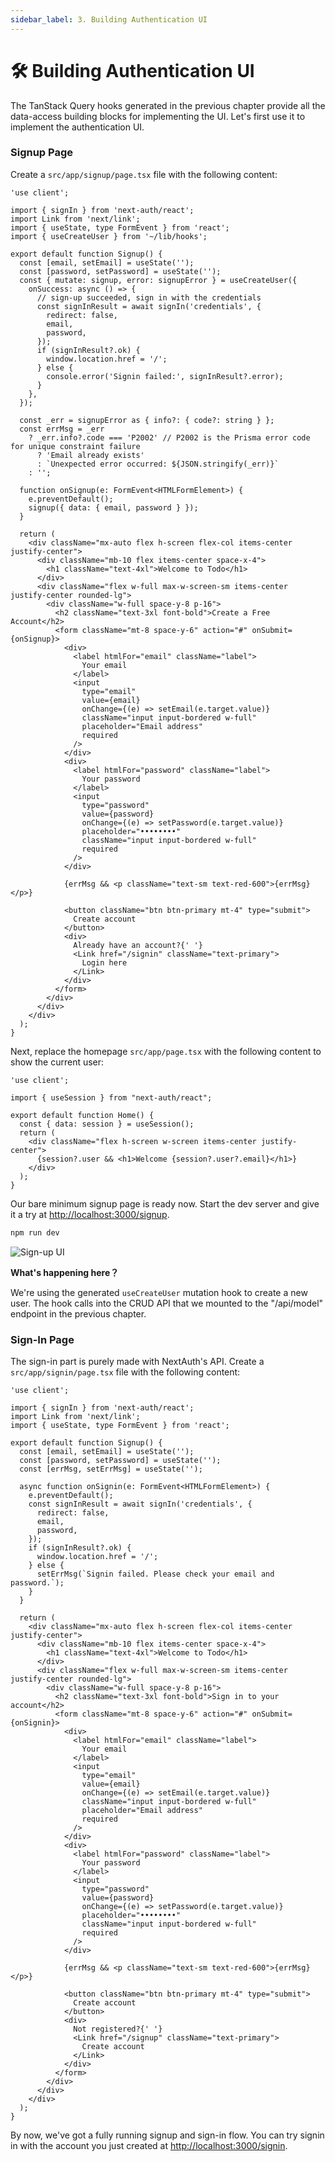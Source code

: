 ```yaml
---
sidebar_label: 3. Building Authentication UI
---
```


# 🛠️ Building Authentication UI

The TanStack Query hooks generated in the previous chapter provide all the data-access building blocks for implementing the UI. Let's first use it to implement the authentication UI.

### Signup Page

Create a `src/app/signup/page.tsx` file with the following content:

```tsx title="/src/app/signup/page.tsx"
'use client';

import { signIn } from 'next-auth/react';
import Link from 'next/link';
import { useState, type FormEvent } from 'react';
import { useCreateUser } from '~/lib/hooks';

export default function Signup() {
  const [email, setEmail] = useState('');
  const [password, setPassword] = useState('');
  const { mutate: signup, error: signupError } = useCreateUser({
    onSuccess: async () => {
      // sign-up succeeded, sign in with the credentials
      const signInResult = await signIn('credentials', {
        redirect: false,
        email,
        password,
      });
      if (signInResult?.ok) {
        window.location.href = '/';
      } else {
        console.error('Signin failed:', signInResult?.error);
      }
    },
  });

  const _err = signupError as { info?: { code?: string } };
  const errMsg = _err
    ? _err.info?.code === 'P2002' // P2002 is the Prisma error code for unique constraint failure
      ? 'Email already exists'
      : `Unexpected error occurred: ${JSON.stringify(_err)}`
    : '';

  function onSignup(e: FormEvent<HTMLFormElement>) {
    e.preventDefault();
    signup({ data: { email, password } });
  }

  return (
    <div className="mx-auto flex h-screen flex-col items-center justify-center">
      <div className="mb-10 flex items-center space-x-4">
        <h1 className="text-4xl">Welcome to Todo</h1>
      </div>
      <div className="flex w-full max-w-screen-sm items-center justify-center rounded-lg">
        <div className="w-full space-y-8 p-16">
          <h2 className="text-3xl font-bold">Create a Free Account</h2>
          <form className="mt-8 space-y-6" action="#" onSubmit={onSignup}>
            <div>
              <label htmlFor="email" className="label">
                Your email
              </label>
              <input
                type="email"
                value={email}
                onChange={(e) => setEmail(e.target.value)}
                className="input input-bordered w-full"
                placeholder="Email address"
                required
              />
            </div>
            <div>
              <label htmlFor="password" className="label">
                Your password
              </label>
              <input
                type="password"
                value={password}
                onChange={(e) => setPassword(e.target.value)}
                placeholder="••••••••"
                className="input input-bordered w-full"
                required
              />
            </div>

            {errMsg && <p className="text-sm text-red-600">{errMsg}</p>}

            <button className="btn btn-primary mt-4" type="submit">
              Create account
            </button>
            <div>
              Already have an account?{' '}
              <Link href="/signin" className="text-primary">
                Login here
              </Link>
            </div>
          </form>
        </div>
      </div>
    </div>
  );
}
```

Next, replace the homepage `src/app/page.tsx` with the following content to show the current user:

```tsx title="/src/app/page.tsx"
'use client';

import { useSession } from "next-auth/react";

export default function Home() {
  const { data: session } = useSession();
  return (
    <div className="flex h-screen w-screen items-center justify-center">
      {session?.user && <h1>Welcome {session?.user?.email}</h1>}
    </div>
  );
}
```

Our bare minimum signup page is ready now. Start the dev server and give it a try at [http://localhost:3000/signup](http://localhost:3000/signup).

```bash
npm run dev
```

![Sign-up UI](./signup-ui.gif)

**What's happening here？**

We're using the generated `useCreateUser` mutation hook to create a new user. The hook calls into the CRUD API that we mounted to the "/api/model" endpoint in the previous chapter.

### Sign-In Page

The sign-in part is purely made with NextAuth's API. Create a `src/app/signin/page.tsx` file with the following content:

```tsx title="/src/app/signin/page.tsx"
'use client';

import { signIn } from 'next-auth/react';
import Link from 'next/link';
import { useState, type FormEvent } from 'react';

export default function Signup() {
  const [email, setEmail] = useState('');
  const [password, setPassword] = useState('');
  const [errMsg, setErrMsg] = useState('');

  async function onSignin(e: FormEvent<HTMLFormElement>) {
    e.preventDefault();
    const signInResult = await signIn('credentials', {
      redirect: false,
      email,
      password,
    });
    if (signInResult?.ok) {
      window.location.href = '/';
    } else {
      setErrMsg(`Signin failed. Please check your email and password.`);
    }
  }

  return (
    <div className="mx-auto flex h-screen flex-col items-center justify-center">
      <div className="mb-10 flex items-center space-x-4">
        <h1 className="text-4xl">Welcome to Todo</h1>
      </div>
      <div className="flex w-full max-w-screen-sm items-center justify-center rounded-lg">
        <div className="w-full space-y-8 p-16">
          <h2 className="text-3xl font-bold">Sign in to your account</h2>
          <form className="mt-8 space-y-6" action="#" onSubmit={onSignin}>
            <div>
              <label htmlFor="email" className="label">
                Your email
              </label>
              <input
                type="email"
                value={email}
                onChange={(e) => setEmail(e.target.value)}
                className="input input-bordered w-full"
                placeholder="Email address"
                required
              />
            </div>
            <div>
              <label htmlFor="password" className="label">
                Your password
              </label>
              <input
                type="password"
                value={password}
                onChange={(e) => setPassword(e.target.value)}
                placeholder="••••••••"
                className="input input-bordered w-full"
                required
              />
            </div>

            {errMsg && <p className="text-sm text-red-600">{errMsg}</p>}

            <button className="btn btn-primary mt-4" type="submit">
              Create account
            </button>
            <div>
              Not registered?{' '}
              <Link href="/signup" className="text-primary">
                Create account
              </Link>
            </div>
          </form>
        </div>
      </div>
    </div>
  );
}
```

By now, we've got a fully running signup and sign-in flow. You can try signin in with the account you just created at [http://localhost:3000/signin](http://localhost:3000/signin).
